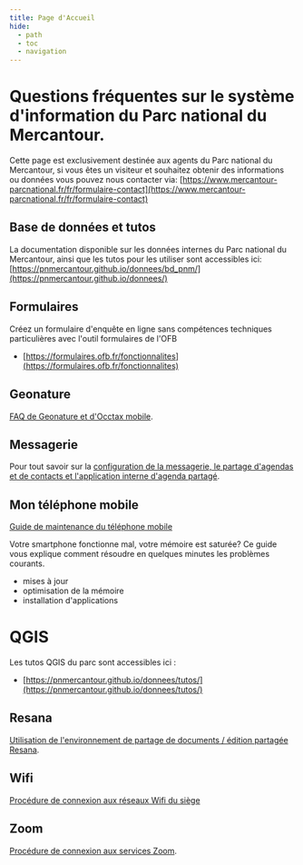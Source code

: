 ```yaml
---
title: Page d'Accueil
hide:
  - path
  - toc
  - navigation
---
```


# Questions fréquentes sur le système d'information du Parc national du Mercantour.

Cette page est exclusivement destinée aux agents du Parc national du Mercantour, si vous êtes un visiteur et souhaitez obtenir des informations ou données vous pouvez nous contacter via: 
[https://www.mercantour-parcnational.fr/fr/formulaire-contact](https://www.mercantour-parcnational.fr/fr/formulaire-contact)


## Base de données et tutos
La documentation disponible sur les données internes du Parc national du Mercantour, ainsi que les tutos pour les utiliser sont accessibles ici: [https://pnmercantour.github.io/donnees/bd_pnm/](https://pnmercantour.github.io/donnees/)


## Formulaires

Créez un formulaire d'enquête en ligne sans compétences techniques particulières avec l'outil formulaires de l'OFB

- [https://formulaires.ofb.fr/fonctionnalites](https://formulaires.ofb.fr/fonctionnalites)


## Geonature

[FAQ de Geonature et d'Occtax mobile](./geonature/README.md).

## Messagerie

Pour tout savoir sur la [configuration de la messagerie, le partage d'agendas et de contacts et l'application interne d'agenda partagé](./messagerie/README.md).

## Mon téléphone mobile

[Guide de maintenance du téléphone mobile](./mobile/README.md)

Votre smartphone fonctionne mal, votre mémoire est saturée?
Ce guide vous explique comment résoudre en quelques minutes les problèmes courants.

- mises à jour
- optimisation de la mémoire
- installation d'applications

# QGIS
Les tutos QGIS du parc sont accessibles ici : 
- [https://pnmercantour.github.io/donnees/tutos/](https://pnmercantour.github.io/donnees/tutos/)

## Resana

[Utilisation de l'environnement de partage de documents / édition partagée Resana](./resana).


## Wifi

[Procédure de connexion aux réseaux Wifi du siège](./reseau/README.md)

## Zoom

[Procédure de connexion aux services Zoom](./messagerie/Zoom.md).
